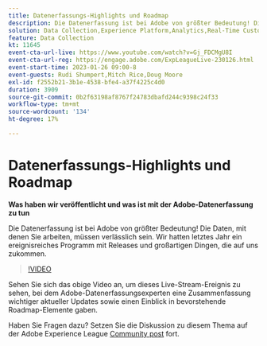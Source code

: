 ```yaml
---
title: Datenerfassungs-Highlights und Roadmap
description: Die Datenerfassung ist bei Adobe von größter Bedeutung! Die Daten, mit denen Sie arbeiten, müssen verlässlich sein. Wir hatten letztes Jahr ein ereignisreiches Programm mit Releases und großartigen Dingen, die auf uns zukommen.
solution: Data Collection,Experience Platform,Analytics,Real-Time Customer Data Platform,Customer Journey Analytics
feature: Data Collection
kt: 11645
event-cta-url-live: https://www.youtube.com/watch?v=Gj_FDCMgU8I
event-cta-url-reg: https://engage.adobe.com/ExpLeagueLive-230126.html
event-start-time: 2023-01-26 09:00-8
event-guests: Rudi Shumpert,Mitch Rice,Doug Moore
exl-id: f2552b21-3b1e-4538-bfe4-a37f4225c4d0
duration: 3909
source-git-commit: 0b2f63198af8767f24783dbafd244c9398c24f33
workflow-type: tm+mt
source-wordcount: '134'
ht-degree: 17%

---
```


# Datenerfassungs-Highlights und Roadmap

**Was haben wir veröffentlicht und was ist mit der Adobe-Datenerfassung zu tun**

Die Datenerfassung ist bei Adobe von größter Bedeutung! Die Daten, mit denen Sie arbeiten, müssen verlässlich sein. Wir hatten letztes Jahr ein ereignisreiches Programm mit Releases und großartigen Dingen, die auf uns zukommen.

>[!VIDEO](https://video.tv.adobe.com/v/3412963/?quality=12&learn=on)

Sehen Sie sich das obige Video an, um dieses Live-Stream-Ereignis zu sehen, bei dem Adobe-Datenerfassungsexperten eine Zusammenfassung wichtiger aktueller Updates sowie einen Einblick in bevorstehende Roadmap-Elemente gaben.

Haben Sie Fragen dazu? Setzen Sie die Diskussion zu diesem Thema auf der Adobe Experience League [Community post](https://experienceleaguecommunities.adobe.com/t5/adobe-experience-platform-launch/experience-league-live-post-session-discussion-data-collection/m-p/569923?profile.language=de#M316) fort.

